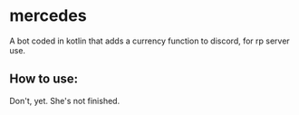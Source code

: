 # mercedes
A bot coded in kotlin that adds a currency function to discord, for rp server use.


## How to use:

Don't, yet. She's not finished.

